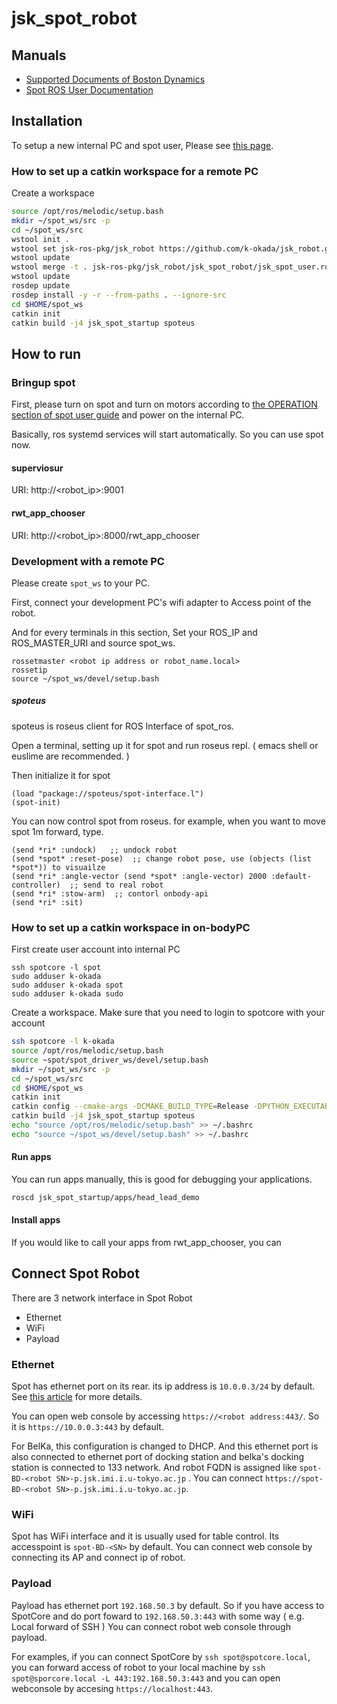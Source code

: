 jsk_spot_robot
==============

## Manuals

- [Supported Documents of Boston Dynamics](https://www.bostondynamics.com/spot/training/documentation)
- [Spot ROS User Documentation](http://www.clearpathrobotics.com/assets/guides/melodic/spot-ros/ros_usage.html#taking-control-of-the-robot)

## Installation

To setup a new internal PC and spot user, Please see [this page](./SetupInternalPCAndSpotUser.md).

### How to set up a catkin workspace for a remote PC

Create a workspace

```bash
source /opt/ros/melodic/setup.bash
mkdir ~/spot_ws/src -p
cd ~/spot_ws/src
wstool init .
wstool set jsk-ros-pkg/jsk_robot https://github.com/k-okada/jsk_robot.git --git -v spot_arm
wstool update
wstool merge -t . jsk-ros-pkg/jsk_robot/jsk_spot_robot/jsk_spot_user.rosinstall
wstool update
rosdep update
rosdep install -y -r --from-paths . --ignore-src
cd $HOME/spot_ws
catkin init
catkin build -j4 jsk_spot_startup spoteus
```

## How to run

### Bringup spot

First, please turn on spot and turn on motors according to [the OPERATION section of spot user guide](https://www.bostondynamics.com/sites/default/files/inline-files/spot-user-guide.pdf) and power on the internal PC.

Basically, ros systemd services will start automatically. So you can use spot now.


#### superviosur

URI: http://<robot_ip>:9001

#### rwt_app_chooser

URI: http://<robot_ip>:8000/rwt_app_chooser

### Development with a remote PC

Please create `spot_ws` to your PC.

First, connect your development PC's wifi adapter to Access point of the robot.

And for every terminals in this section, Set your ROS_IP and ROS_MASTER_URI and source spot_ws.

```
rossetmaster <robot ip address or robot_name.local>
rossetip
source ~/spot_ws/devel/setup.bash
```

##### spoteus

spoteus is roseus client for ROS Interface of spot_ros.

Open a terminal, setting up it for spot and run roseus repl. ( emacs shell or euslime are recommended. )

Then initialize it for spot

```
(load "package://spoteus/spot-interface.l")
(spot-init)
```

You can now control spot from roseus.
for example, when you want to move spot 1m forward, type.

```
(send *ri* :undock)   ;; undock robot
(send *spot* :reset-pose)  ;; change robot pose, use (objects (list *spot*)) to visuailze
(send *ri* :angle-vector (send *spot* :angle-vector) 2000 :default-controller)  ;; send to real robot
(send *ri* :stow-arm)  ;; contorl onbody-api
(send *ri* :sit)
```

### How to set up a catkin workspace in on-bodyPC

First create user account into internal PC
```
ssh spotcore -l spot
sudo adduser k-okada
sudo adduser k-okada spot
sudo adduser k-okada sudo
```

Create a workspace. Make sure that you need to login to spotcore with your account

```bash
ssh spotcore -l k-okada
source /opt/ros/melodic/setup.bash
source ~spot/spot_driver_ws/devel/setup.bash
mkdir ~/spot_ws/src -p
cd ~/spot_ws/src
cd $HOME/spot_ws
catkin init
catkin config --cmake-args -DCMAKE_BUILD_TYPE=Release -DPYTHON_EXECUTABLE=/usr/bin/python3 -DPYTHON_INCLUDE_DIR=/usr/include/python3.6m -DPYTHON_LIBRARY=/usr/lib/x86_64-linux-gnu/libpython3.6m.so
catkin build -j4 jsk_spot_startup spoteus
echo "source /opt/ros/melodic/setup.bash" >> ~/.bashrc
echo "source ~/spot_ws/devel/setup.bash" >> ~/.bashrc
```

#### Run apps

You can run apps manually, this is good for debugging your applications.
```bash
roscd jsk_spot_startup/apps/head_lead_demo                                                                       roslaunch head_lead_demo.xml
```

#### Install apps
If you would like to call your apps from rwt_app_chooser, you can 

## Connect Spot Robot

There are 3 network interface in Spot Robot

- Ethernet
- WiFi
- Payload

### Ethernet

Spot has ethernet port on its rear. its ip address is `10.0.0.3/24` by default. See [this article](https://support.bostondynamics.com/s/article/Spot-network-setup) for more details.

You can open web console by accessing `https://<robot address:443/`. So it is `https://10.0.0.3:443` by default.

For BelKa, this configuration is changed to DHCP. And this ethernet port is also connected to ethernet port of docking station and belka's docking station is connected to 133 network. And robot FQDN is assigned like `spot-BD-<robot SN>-p.jsk.imi.i.u-tokyo.ac.jp` . You can connect `https://spot-BD-<robot SN>-p.jsk.imi.i.u-tokyo.ac.jp`.

### WiFi

Spot has WiFi interface and it is usually used for table control. Its accesspoint is `spot-BD-<SN>` by default.
You can connect web console by connecting its AP and connect ip of robot.

### Payload

Payload has ethernet port `192.168.50.3` by default. So if you have access to SpotCore and do port foward to `192.168.50.3:443` with some way ( e.g. Local forward of SSH ) You can connect robot web console through payload.

For examples, if you can connect SpotCore by `ssh spot@spotcore.local`, you can forward access of robot to your local machine by `ssh spot@sporcore.local -L 443:192.168.50.3:443` and you can open webconsole by accesing `https://localhost:443`.

